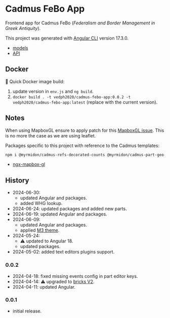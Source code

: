 # Cadmus FeBo App

Frontend app for Cadmus FeBo (_Federalism and Border Management in Greek Antiquity_).

This project was generated with [Angular CLI](https://github.com/angular/angular-cli) version 17.3.0.

- [models](https://github.com/vedph/cadmus-febo)
- [API](https://github.com/vedph/cadmus-febo-api)

## Docker

🐋 Quick Docker image build:

1. update version in `env.js` and `ng build`.
2. `docker build . -t vedph2020/cadmus-febo-app:0.0.2 -t vedph2020/cadmus-febo-app:latest` (replace with the current version).

## Notes

When using MapboxGL ensure to apply patch for this [MapboxGL issue](https://github.com/Wykks/ngx-mapbox-gl/issues/410). This is no more the case as we are using leaflet.

Packages specific to this project with reference to the Cadmus templates:

```bash
npm i @myrmidon/cadmus-refs-decorated-counts @myrmidon/cadmus-part-geo-asserted-locations @myrmidon/cadmus-part-geo-asserted-toponyms @myrmidon/cadmus-part-epigraphy-support @myrmidon/cadmus-part-epigraphy-writing @myrmidon/cadmus-part-epigraphy-formula-patterns @myrmidon/cadmus-fr-epigraphy-ligatures @myrmidon/cadmus-part-geo-pg @myrmidon/cadmus-part-epigraphy-pg
```

- [ngx-mapbox-gl](https://github.com/Wykks/ngx-mapbox-gl)

## History

- 2024-06-30:
  - updated Angular and packages.
  - added WHG lookup.
- 2024-06-24: updated packages and added new parts.
- 2024-06-19: updated Angular and packages.
- 2024-06-09:
  - updated Angular and packages.
  - applied [M3 theme](https://material.angular.io/guide/theming).
- 2024-05-24:
  - ⚠️ updated to Angular 18.
  - updated packages.
- 2024-05-02: added text editors plugins support.

### 0.0.2

- 2024-04-18: fixed missing events config in part editor keys.
- 2024-04-14: ⚠️ upgraded to [bricks V2](https://github.com/vedph/cadmus-bricks-shell-v2).
- 2024-04-11: updated Angular.

### 0.0.1

- initial release.
